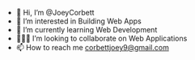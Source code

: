 - 👋 Hi, I’m @JoeyCorbett
- 👀 I’m interested in Building Web Apps
- 🌱 I’m currently learning Web Development
- 👨🏼‍💻 I’m looking to collaborate on Web Applications
- 📫 How to reach me corbettjoey9@gmail.com

<!---
JoeyCorbett/JoeyCorbett is a ✨ special ✨ repository because its `README.md` (this file) appears on your GitHub profile.
You can click the Preview link to take a look at your changes.
--->
